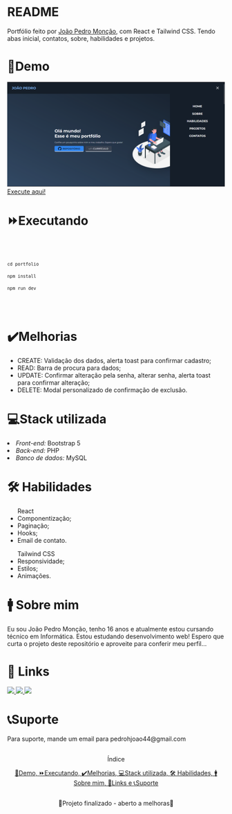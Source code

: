 
# README

Portfólio feito por [João Pedro Monção](https://github.com/jpmoncao), com React e Tailwind CSS. Tendo abas inicial, contatos, sobre, habilidades e projetos.

##

<div id="demo">
  <h1>🚀Demo</h1>
  
  <img src="demo.png"/>
  <a href="https://jpmoncao.netlify.app/">Execute aqui!</a>
</div>

<div id="executando">
  <h1>⏩Executando</h1>
  
  <code>

    cd portfolio

    npm install

    npm run dev
  </code>
</div>

<div id="melhorias">
  <h1>✔️Melhorias</h1>
  <ul>
    <li>CREATE: Validação dos dados, alerta toast para confirmar cadastro;</li>
    <li>READ: Barra de procura para dados;</li>
    <li>UPDATE: Confirmar alteração pela senha, alterar senha, alerta toast para confirmar alteração;</li>
    <li>DELETE: Modal personalizado de confirmação de exclusão.</li>
  </ul>
</div>

<div id="stack">
  <h1>💻Stack utilizada</h1>
  <li><em>Front-end:</em> Bootstrap 5</li>
  <li><em>Back-end:</em> PHP</li>
  <li><em>Banco de dados:</em> MySQL</li>
</div>

<div id="habilidades">
  <h1>🛠 Habilidades</h1>
  <ul>React
    <li>Componentização;</li>
    <li>Paginação;</li>
    <li>Hooks;</li>
    <li>Email de contato.</li>
  </ul>
  <ul>Tailwind CSS
    <li>Responsividade;</li>
    <li>Estilos;</li>
    <li>Animações.</li>
  </ul>
</div>

<div id="sobre">
  <h1>🚹 Sobre mim</h1>
  <p>Eu sou João Pedro Monção, tenho 16 anos e atualmente estou cursando técnico em Informática. Estou estudando desenvolvimento web! Espero que curta o projeto deste repositório e aproveite para conferir meu perfil...</p>
</div>

<div id="links">
  <h1>🔗 Links</h1>
  <a href="https://jpmoncao.netlify.app">
    <img src="https://img.shields.io/badge/portfolio-000?style=for-the-badge&logo=ko-fi&logoColor=white" />
  </a>
  <a href="https://www.linkedin.com/in/jpmoncao/">
    <img src="https://img.shields.io/badge/linkedin-0A66C2?style=for-the-badge&logo=linkedin&logoColor=white" />
  </a>
  <a href="https://github.com/jpmoncao">
    <img src="https://img.shields.io/badge/github-1DA1F2?style=for-the-badge&logo=github&logoColor=white" />
  </a>
</div>

<div id="suporte">
  <h1>📞Suporte</h1>
  
  <p>Para suporte, mande um email para pedrohjoao44@gmail.com</p>
</div>
  
##


<p align="center">Índice</p>
<p align="center">
  <a href="#demo">🚀Demo, </a>
  <a href="#executando">⏩Executando, </a>
  <!-- <a href="#variaveis">🧮Variáveis de Ambiente, </a> -->
  <a href="#melhorias">✔️Melhorias, </a>
  <a href="#stack">💻Stack utilizada, </a>
  <a href="#habilidades">🛠 Habilidades, </a>
  <!-- <a href="#referencia">📖Referência, </a> -->
  <a href="#sobre">🚹 Sobre mim, </a>
  <a href="#links">🔗Links e </a>
  <a href="#suporte">📞Suporte </a>
</p>

##

<p align="center">🚧Projeto finalizado - aberto a melhoras🚧</p>